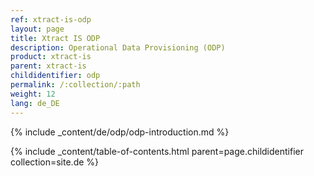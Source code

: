 ```yaml
---
ref: xtract-is-odp
layout: page
title: Xtract IS ODP
description: Operational Data Provisioning (ODP)
product: xtract-is
parent: xtract-is
childidentifier: odp
permalink: /:collection/:path
weight: 12
lang: de_DE
---
```


{% include _content/de/odp/odp-introduction.md %} 

{% include _content/table-of-contents.html parent=page.childidentifier collection=site.de %}
